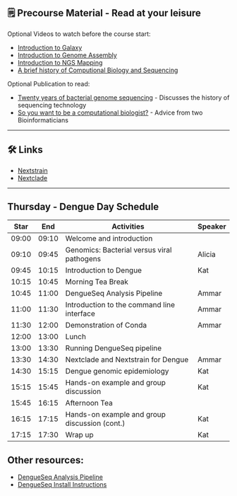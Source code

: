 ## 🗒️ Precourse Material - Read at your leisure 

Optional Videos to watch before the course start:
- [Introduction to Galaxy](https://www.youtube.com/watch?v=64oS5uXVRV0)
- [Introduction to Genome Assembly](https://youtu.be/-EX_G1griZE?si=iQMFxHw7OJtg-VbD)
- [Introduction to NGS Mapping](https://www.youtube.com/watch?v=zuRF_uPTY-Q)
- [A brief history of Computional Biology and Sequencing](https://youtu.be/idl6oq-MxbM?si=A3ShRWdwoVkjgXqk&t=575)

Optional Publication to read:
- [Twenty years of bacterial genome sequencing](https://www.nature.com/articles/nrmicro3565) - Discusses the history of sequencing technology
- [So you want to be a computational biologist?](https://www.nature.com/articles/nbt.2740) - Advice from two Bioinformaticians

---
## 🛠️ Links 

- [Nextstrain](https://nextstrain.org)
- [Nextclade](https://nextclade.org)

---

## Thursday - Dengue Day Schedule

| Star   | End   | Activities                                            | Speaker            |
|--------|-------|-------------------------------------------------------|--------------------|
| 09:00  | 09:10 | Welcome and introduction                              |                    |
| 09:10  | 09:45 | Genomics: Bacterial versus viral pathogens            | Alicia             |
| 09:45  | 10:15 | Introduction to Dengue                                | Kat                |
| 10:15  | 10:45 | Morning Tea Break                                     |                    |
| 10:45  | 11:00 | DengueSeq Analysis Pipeline                           | Ammar              |
| 11:00  | 11:30 | Introduction to the command line interface            | Ammar              |
| 11:30  | 12:00 | Demonstration of Conda                                | Ammar              |
| 12:00  | 13:00 | Lunch                                                 |                    |
| 13:00  | 13:30 | Running DengueSeq pipeline                            |                    |
| 13:30  | 14:30 | Nextclade and Nextstrain for Dengue                   | Ammar              |
| 14:30  | 15:15 | Dengue genomic epidemiology                           | Kat                | #45
| 15:15  | 15:45 | Hands-on example and group discussion                 | Kat                | #30
| 15:45  | 16:15 | Afternoon Tea                                         |                    |
| 16:15  | 17:15 | Hands-on example and group discussion (cont.)         | Kat                | #60
| 17:15  | 17:30 | Wrap up                                               | Kat                |

## Other resources:

- [DengueSeq Analysis Pipeline](https://github.com/grubaughlab/DENV_pipeline)
- [DengueSeq Install Instructions](https://github.com/centre-pathogen-genomics/DENV_Amplicon)

